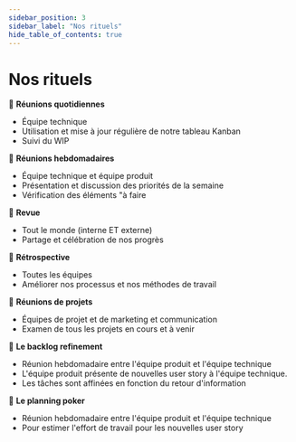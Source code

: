 ```yaml
---
sidebar_position: 3
sidebar_label: "Nos rituels"
hide_table_of_contents: true
---
```


# Nos rituels

📆 **Réunions quotidiennes**

- Équipe technique
- Utilisation et mise à jour régulière de notre tableau Kanban
- Suivi du WIP

📆 **Réunions hebdomadaires**

- Équipe technique et équipe produit
- Présentation et discussion des priorités de la semaine
- Vérification des éléments "à faire

📆 **Revue**

- Tout le monde (interne ET externe)
- Partage et célébration de nos progrès

📆 **Rétrospective**

- Toutes les équipes
- Améliorer nos processus et nos méthodes de travail

📆 **Réunions de projets**

- Équipes de projet et de marketing et communication
- Examen de tous les projets en cours et à venir

📆 **Le backlog refinement**

- Réunion hebdomadaire entre l'équipe produit et l'équipe technique
- L'équipe produit présente de nouvelles user story à l'équipe technique.
- Les tâches sont affinées en fonction du retour d'information

📆 **Le planning poker**

- Réunion hebdomadaire entre l'équipe produit et l'équipe technique
- Pour estimer l'effort de travail pour les nouvelles user story
